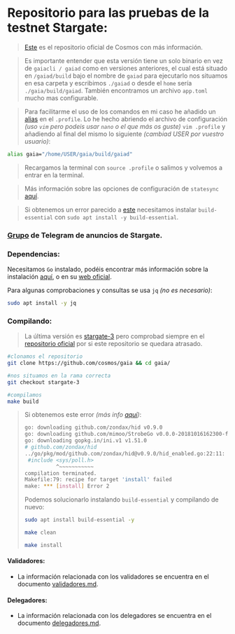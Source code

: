 # Repositorio para las pruebas de la testnet Stargate:

> [Este](https://github.com/cosmosdevs/stargate#testnet) es el repositorio oficial de Cosmos con más información.

> Es importante entender que esta versión tiene un solo binario en vez de `gaiacli / gaiad` como en versiones anteriores, el cual está situado en `/gaiad/build` bajo el nombre de `gaiad` para ejecutarlo nos situamos en esa carpeta y escribimos `./gaiad` o desde el `home` sería `./gaia/build/gaiad`. También encontramos un archivo `app.toml` mucho mas configurable.

> Para facilitarme el uso de los comandos en mi caso he añadido un [alias](https://es.wikipedia.org/wiki/Alias_(Unix)) en el `.profile`. Lo he hecho abriendo el archivo de configuración _(uso `vim` pero podeis usar `nano` o el que más os guste)_ `vim .profile` y añadiendo al final del mismo lo siguiente _(cambiad USER por vuestro usuario)_:
```sh
alias gaia="/home/USER/gaia/build/gaiad"
```

> Recargamos la terminal con `source .profile` o salimos y volvemos a entrar en la terminal.

> Más información sobre las opciones de configuración de `statesync` [aquí](https://docs.tendermint.com/master/tendermint-core/state-sync.html).

> Si obtenemos un error parecido a [este](https://github.com/Kava-Labs/kava/issues/656) necesitamos instalar `build-essential` con `sudo apt install -y build-essential`.

### [Grupo](https://t.me/Cosmos_Stargate) de Telegram de anuncios de Stargate.


### Dependencias:

Necesitamos `Go` instalado, podéis encontrar más información sobre la instalación [aquí](https://github.com/Colm3na/MeetupCosmos), o en su [web oficial](https://golang.org/doc/install).

Para algunas comprobaciones y consultas se usa `jq` _(no es necesario)_:
```sh
sudo apt install -y jq 
```

### Compilando:

> La última versión es [stargate-3](https://github.com/cosmos/gaia/releases/tag/stargate-3) pero comprobad siempre en el [repositorio oficial](https://github.com/cosmosdevs/stargate#testnet) por si este repositorio se quedara atrasado.

```sh
#clonamos el repositorio
git clone https://github.com/cosmos/gaia && cd gaia/

#nos situamos en la rama correcta
git checkout stargate-3

#compilamos
make build
```

> Si obtenemos este error _(más info [aquí](https://github.com/Kava-Labs/kava/issues/656))_:
> 
> ```sh
> go: downloading github.com/zondax/hid v0.9.0
> go: downloading github.com/mimoo/StrobeGo v0.0.0-20181016162300-f8f6d4d2b643
> go: downloading gopkg.in/ini.v1 v1.51.0
> # github.com/zondax/hid
> ../go/pkg/mod/github.com/zondax/hid@v0.9.0/hid_enabled.go:22:11: fatal error: sys/poll.h: No such file or directory
>  #include <sys/poll.h>
>           ^~~~~~~~~~~~
> compilation terminated.
> Makefile:79: recipe for target 'install' failed
> make: *** [install] Error 2
> ```
>
> Podemos solucionarlo instalando `build-essential` y compilando de nuevo:
> ```sh
> sudo apt install build-essential -y
>
> make clean
>
> make install
> ```

#### Validadores:
- La información relacionada con los validadores se encuentra en el documento [validadores.md](/validadores/validadores.md).

#### Delegadores:
- La información relacionada con los delegadores se encuentra en el documento [delegadores.md](/delegadores/delegadores.md).
